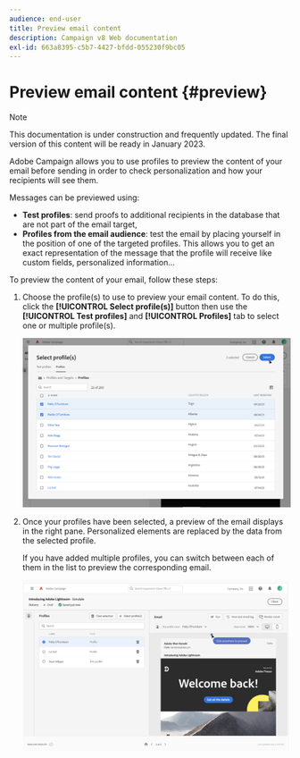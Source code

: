 ```yaml
---
audience: end-user
title: Preview email content
description: Campaign v8 Web documentation
exl-id: 663a8395-c5b7-4427-bfdd-055230f9bc05
---
```

# Preview email content {#preview}

>[!NOTE]
>
>This documentation is under construction and frequently updated. The final version of this content will be ready in January 2023.

Adobe Campaign allows you to use profiles to preview the content of your email before sending in order to check personalization and how your recipients will see them.

Messages can be previewed using:

* **Test profiles**: send proofs to additional recipients in the database that are not part of the email target,
* **Profiles from the email audience**: test the email by placing yourself in the position of one of the targeted profiles. This allows you to get an exact representation of the message that the profile will receive like custom fields, personalized information...

To preview the content of your email, follow these steps:

1. Choose the profile(s) to use to preview your email content. To do this, click the **[!UICONTROL Select profile(s)]** button then use the **[!UICONTROL Test profiles]** and **[!UICONTROL Profiles]** tab to select one or multiple profile(s). 

    ![](assets/preview-profile.png)

1. Once your profiles have been selected, a preview of the email displays in the right pane. Personalized elements are replaced by the data from the selected profile.

    If you have added multiple profiles, you can switch between each of them in the list to preview the corresponding email.

    ![](assets/preview.png)
